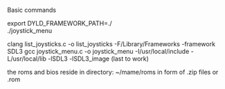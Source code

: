 Basic commands

export DYLD_FRAMEWORK_PATH=./                                                 
./joystick_menu

clang list_joysticks.c -o list_joysticks -F/Library/Frameworks -framework SDL3
gcc joystick_menu.c -o joystick_menu -I/usr/local/include -L/usr/local/lib -lSDL3 -lSDL3_image (last to work)

the roms and bios reside in directory:
~/mame/roms in form of .zip files or .rom



